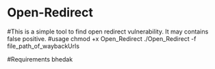 # Open-Redirect
#This is a simple tool to find open redirect vulnerability. It may contains false positive.
#usage
chmod +x Open_Redirect
./Open_Redirect -f file_path_of_waybackUrls

#Requirements
bhedak
